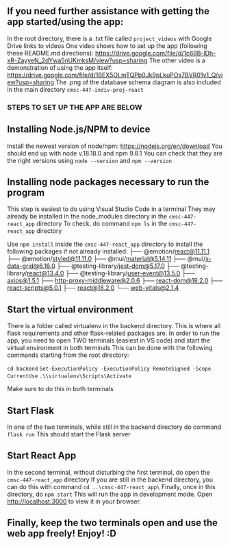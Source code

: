 ## If you need further assistance with getting the app started/using the app:

In the root directory, there is a .txt file called `project_videos` with Google Drive links to videos
One video shows how to set up the app (following these README.md directions): https://drive.google.com/file/d/1c69B-lDh-xR-ZayyeN_2dYwa5nUKmksM/view?usp=sharing
The other video is a demonstration of using the app itself: https://drive.google.com/file/d/1BEX5OLmTQPb0Jk9pLkuPOs7BVR01v1_Q/view?usp=sharing
The .png of the database schema diagram is also included in the main directory `cmsc-447-indiv-proj-react`



### STEPS TO SET UP THE APP ARE BELOW ###

## Installing Node.js/NPM to device

Install the newest version of node/npm: https://nodejs.org/en/download
You should end up with node v.18.18.0 and npm 9.8.1
You can check that they are the right versions using `node --version` and `npm --version`


## Installing node packages necessary to run the program

This step is easiest to do using Visual Studio Code in a terminal
They may already be installed in the node_modules directory in the `cmsc-447-react_app` directory
To check, do command `npm ls` in the `cmsc-447-react_app` directory

Use `npm install` inside the `cmsc-447-react_app` directory to install the following packages if not already installed:
├── @emotion/react@11.11.1
├── @emotion/styled@11.11.0
├── @mui/material@5.14.11
├── @mui/x-data-grid@6.16.0
├── @testing-library/jest-dom@5.17.0
├── @testing-library/react@13.4.0
├── @testing-library/user-event@13.5.0
├── axios@1.5.1
├── http-proxy-middleware@2.0.6
├── react-dom@18.2.0
├── react-scripts@5.0.1
├── react@18.2.0
└── web-vitals@2.1.4


## Start the virtual environment

There is a folder called virtualenv in the backend directory.
This is where all flask requirements and other flask-related packages are.
In order to run the app, you need to open TWO terminals (easiest in VS code) and start the virtual environment in both terminals
This can be done with the following commands starting from the root directory:

`cd backend`
`Set-ExecutionPolicy -ExecutionPolicy RemoteSigned -Scope CurrentUse`
`.\\virtualenv\Scripts\Activate`

Make sure to do this in both terminals


## Start Flask

In one of the two terminals, while still in the backend directory do command `flask run`
This should start the Flask server


## Start React App

In the second terminal, without disturbing the first terminal, do open the `cmsc-447-react_app` directory
If you are still in the backend directory, you can do this with command `cd ..\cmsc-447-react_app\`
Finally, once in this directory, do `npm start`
This will run the app in development mode. 
Open [http://localhost:3000](http://localhost:3000) to view it in your browser.


## Finally, keep the two terminals open and use the web app freely! Enjoy! :D